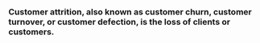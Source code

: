 ### Customer attrition, also known as customer churn, customer turnover, or customer defection, is the loss of clients or customers.

